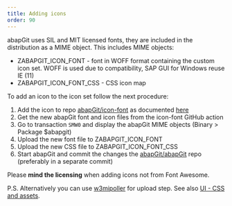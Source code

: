 ```yaml
---
title: Adding icons
order: 90
---
```


abapGit uses SIL and MIT licensed fonts, they are included in the distribution as a MIME object. This includes MIME objects:

- ZABAPGIT_ICON_FONT - font in WOFF format containing the custom icon set. WOFF is used due to compatibility, SAP GUI for Windows reuse IE (11)
- ZABAPGIT_ICON_FONT_CSS - CSS icon map

To add an icon to the icon set follow the next procedure:

1. Add the icon to repo [abapGit/icon-font](https://github.com/abapGit/icon-font) as documented [here](https://github.com/abapGit/icon-font/blob/main/README.md)
2. Get the new abapGit font and icon files from the icon-font GitHub action
3. Go to transaction `SMW0` and display the abapGit MIME objects (Binary > Package $abapgit)
4. Upload the new font file to ZABAPGIT_ICON_FONT
5. Upload the new CSS file to ZABAPGIT_ICON_FONT_CSS
6. Start abapGit and commit the changes the [abapGit/abapGit](https://github.com/abapGit/abapGit) repo (preferably in a separate commit)

Please **mind the licensing** when adding icons not from Font Awesome.

P.S. Alternatively you can use [w3mipoller](https://github.com/sbcgua/abap_w3mi_poller) for upload step. See also [UI - CSS and assets](./developing-ui-css.html).
